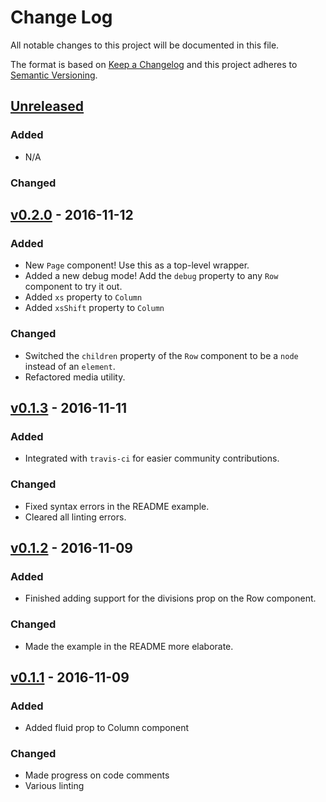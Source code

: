 # Change Log

All notable changes to this project will be documented in this file.

The format is based on [Keep a Changelog](http://keepachangelog.com/) and this project adheres to [Semantic Versioning](http://semver.org/).

## [Unreleased]

### Added

- N/A

### Changed

## [v0.2.0] - 2016-11-12

### Added

- New `Page` component! Use this as a top-level wrapper.
- Added a new debug mode! Add the `debug` property to any `Row` component to try it out.
- Added `xs` property to `Column`
- Added `xsShift` property to `Column`

### Changed

- Switched the `children` property of the `Row` component to be a `node` instead of an `element`.
- Refactored media utility.

## [v0.1.3] - 2016-11-11

### Added

- Integrated with `travis-ci` for easier community contributions.

### Changed

- Fixed syntax errors in the README example.
- Cleared all linting errors.

## [v0.1.2] - 2016-11-09

### Added

- Finished adding support for the divisions prop on the Row component.

### Changed

- Made the example in the README more elaborate.

## [v0.1.1] - 2016-11-09

### Added

- Added fluid prop to Column component

### Changed

- Made progress on code comments
- Various linting

[Unreleased]: https://github.com/JSBros/hedron/compare/v0.2.0...master
[v0.2.0]: https://github.com/JSBros/hedron/compare/v0.1.3...v0.2.0
[v0.1.3]: https://github.com/JSBros/hedron/compare/v0.1.2...v0.1.3
[v0.1.2]: https://github.com/JSBros/hedron/compare/v0.1.1...v0.1.2
[v0.1.1]: https://github.com/JSBros/hedron/compare/v0.1.0...v0.1.1

